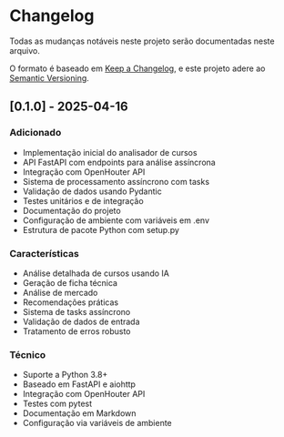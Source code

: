 # Changelog

Todas as mudanças notáveis neste projeto serão documentadas neste arquivo.

O formato é baseado em [Keep a Changelog](https://keepachangelog.com/pt-BR/1.0.0/),
e este projeto adere ao [Semantic Versioning](https://semver.org/lang/pt-BR/).

## [0.1.0] - 2025-04-16

### Adicionado
- Implementação inicial do analisador de cursos
- API FastAPI com endpoints para análise assíncrona
- Integração com OpenHouter API
- Sistema de processamento assíncrono com tasks
- Validação de dados usando Pydantic
- Testes unitários e de integração
- Documentação do projeto
- Configuração de ambiente com variáveis em .env
- Estrutura de pacote Python com setup.py

### Características
- Análise detalhada de cursos usando IA
- Geração de ficha técnica
- Análise de mercado
- Recomendações práticas
- Sistema de tasks assíncrono
- Validação de dados de entrada
- Tratamento de erros robusto

### Técnico
- Suporte a Python 3.8+
- Baseado em FastAPI e aiohttp
- Integração com OpenHouter API
- Testes com pytest
- Documentação em Markdown
- Configuração via variáveis de ambiente